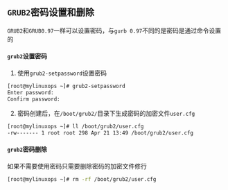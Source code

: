 ## `GRUB2`密码设置和删除

`GRUB2`和`GRUB0.97`一样可以设置密码，与`gurb 0.97`不同的是密码是通过命令设置的

#### `grub2`设置密码

1. 使用`grub2-setpassword`设置密码

```bash
[root@mylinuxops ~]# grub2-setpassword
Enter password:
Confirm password:
```

2. 密码创建后，在`/boot/grub2/`目录下生成密码的加密文件`user.cfg`

```bash
[root@mylinuxops ~]# ll /boot/grub2/user.cfg
-rw------- 1 root root 298 Apr 21 13:49 /boot/grub2/user.cfg
```

#### `grub2`密码删除

如果不需要使用密码只需要删除密码的加密文件修行

```bash
[root@mylinuxops ~]# rm -rf /boot/grub2/user.cfg
```

